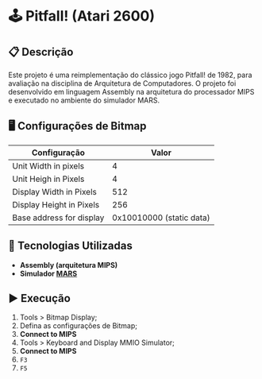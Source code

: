 # 🕹️ Pitfall! (Atari 2600)

## 📋 Descrição
Este projeto é uma reimplementação do clássico jogo Pitfall! de 1982, para avaliação na disciplina de Arquitetura de Computadores. O projeto foi desenvolvido em linguagem Assembly na arquitetura do processador MIPS e executado no ambiente do simulador MARS.

## 🖥 Configurações de Bitmap
| Configuração | Valor |
|---|---|
| Unit Width in pixels | 4 |
| Unit Heigh in Pixels | 4 |
| Display Width in Pixels | 512 |
| Display Height in Pixels | 256 |
| Base address for display | 0x10010000 (static data) |

## 🤖 Tecnologias Utilizadas
* **Assembly (arquitetura MIPS)**
* **Simulador [MARS](https://courses.missouristate.edu/KenVollmar/MARS/download.htm)**

## ▶ Execução
1. Tools > Bitmap Display;
2. Defina as configurações de Bitmap;
3. **Connect to MIPS**
4. Tools > Keyboard and Display MMIO Simulator;
5. **Connect to MIPS**
6. ```F3```
7. ```F5```
